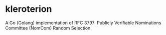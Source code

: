 # kleroterion

A Go (Golang) implementation of RFC 3797: Publicly Verifiable Nominations Committee (NomCom) Random Selection
